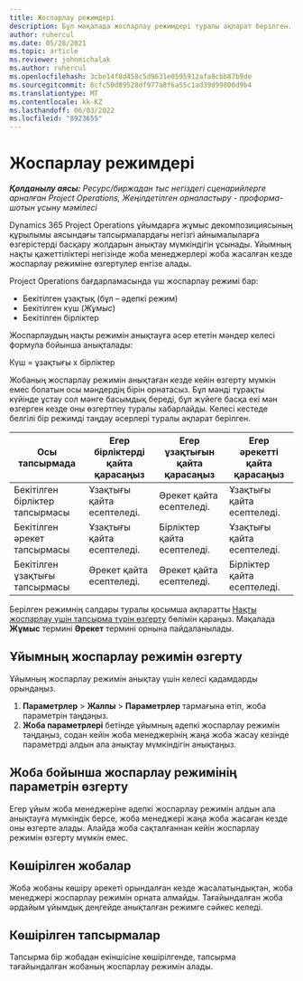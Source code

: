 ```yaml
---
title: Жоспарлау режимдері
description: Бұл мақалада жоспарлау режимдері туралы ақпарат берілген.
author: ruhercul
ms.date: 05/28/2021
ms.topic: article
ms.reviewer: johnmichalak
ms.author: ruhercul
ms.openlocfilehash: 3cbe14f8d458c5d9631e0595912afa8cbb87b9de
ms.sourcegitcommit: 6cfc50d89528df977a8f6a55c1ad39d99800d9b4
ms.translationtype: MT
ms.contentlocale: kk-KZ
ms.lasthandoff: 06/03/2022
ms.locfileid: "8923655"
---
```

# <a name="scheduling-modes"></a>Жоспарлау режимдері

_**Қолданылу аясы:** Ресурс/биржадан тыс негіздегі сценарийлерге арналған Project Operations, Жеңілдетілген орналастыру - проформа-шотын ұсыну мәмілесі_


Dynamics 365 Project Operations ұйымдарға жұмыс декомпозициясының құрылымы аясындағы тапсырмалардағы негізгі айнымалыларға өзгерістерді басқару жолдарын анықтау мүмкіндігін ұсынады. Ұйымның нақты қажеттіліктері негізінде жоба менеджерлері жоба жасалған кезде жоспарлау режиміне өзгертулер енгізе алады.

Project Operations бағдарламасында үш жоспарлау режимі бар:

  - Бекітілген ұзақтық (бұл – әдепкі режим)
  - Бекітілген күш (*Жұмыс*)
  - Бекітілген бірліктер

Жоспарлаудың нақты режимін анықтауға әсер ететін мәндер келесі формула бойынша анықталады:

  Күш  = ұзақтығы x бірліктер

Жобаның жоспарлау режимін анықтаған кезде кейін өзгерту мүмкін емес болатын осы мәндердің бірін орнатасыз. Бұл мәнді тұрақты күйінде ұстау сол мәнге басымдық береді, бұл жүйеге басқа екі мән өзгерген кезде оны өзгертпеу туралы хабарлайды. Келесі кестеде белгілі бір режимді таңдау әсерлері туралы ақпарат берілген.

| **Осы тапсырмада**             | **Егер бірліктерді қайта қарасаңыз**   | **Егер ұзақтығын қайта қарасаңыз** | **Егер әрекетті қайта қарасаңыз**  |
|----------------------|---------------------------|----------------------------|---------------------------|
| Бекітілген бірліктер тапсырмасы     | Ұзақтығы қайта есептеледі. | Әрекет қайта есептеледі.    | Ұзақтығы қайта есептеледі. |
| Бекітілген әрекет тапсырмасы    | Ұзақтығы қайта есептеледі. | Бірліктер қайта есептеледі.    | Ұзақтығы қайта есептеледі. |
| Бекітілген ұзақтығы тапсырмасы  | Әрекет қайта есептеледі.   | Әрекет қайта есептеледі.    | Бірліктер қайта есептеледі.   |

Берілген режимнің салдары туралы қосымша ақпаратты [Нақты жоспарлау үшін тапсырма түрін өзгерту](https://support.microsoft.com/en-us/office/change-the-task-type-for-more-accurate-scheduling-b0b969ad-45bc-4e9e-8967-435587548a72) бөлімін қараңыз. Мақалада **Жұмыс** термині **Әрекет** термині орнына пайдаланылады.

## <a name="change-the-organizations-scheduling-mode"></a>Ұйымның жоспарлау режимін өзгерту

Ұйымның жоспарлау режимін анықтау үшін келесі қадамдарды орындаңыз.

1. **Параметрлер** \> **Жалпы** \> **Параметрлер** тармағына өтіп, жоба параметрін таңдаңыз. 
2. **Жоба параметрлері** бетінде ұйымның әдепкі жоспарлау режимін таңдаңыз, содан кейін жоба менеджерінің жаңа жоба жасау кезінде параметрді алдын ала анықтау мүмкіндігін анықтаңыз.

## <a name="change-the-scheduling-mode-setting-on-a-project"></a>Жоба бойынша жоспарлау режимінің параметрін өзгерту

Егер ұйым жоба менеджеріне әдепкі жоспарлау режимін алдын ала анықтауға мүмкіндік берсе, жоба менеджері жаңа жоба жасаған кезде оны өзгерте алады. Алайда жоба сақталғаннан кейін жоспарлау режимін өзгерту мүмкін емес.

## <a name="copied-projects"></a>Көшірілген жобалар

Жоба жобаны көшіру әрекеті орындалған кезде жасалатындықтан, жоба менеджері жоспарлау режимін орната алмайды. Тағайындалған жоба әрдайым ұйымдық деңгейде анықталған режимге сәйкес келеді.

## <a name="copied-tasks"></a>Көшірілген тапсырмалар

Тапсырма бір жобадан екіншісіне көшірілгенде, тапсырма тағайындалған жобаның жоспарлау режимін алады.
